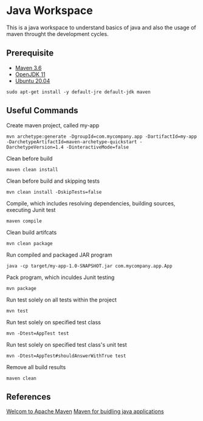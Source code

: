 # Java Workspace

This is a java workspace to understand basics of java and also the usage of maven throught the development cycles.

## Prerequisite

* [Maven 3.6](https://maven.apache.org/)
* [OpenJDK 11](https://openjdk.java.net/)
* [Ubuntu 20.04](https://releases.ubuntu.com/20.04/)

```
sudo apt-get install -y default-jre default-jdk maven
```

## Useful Commands

Create maven project, called my-app
```
mvn archetype:generate -DgroupId=com.mycompany.app -DartifactId=my-app -DarchetypeArtifactId=maven-archetype-quickstart -DarchetypeVersion=1.4 -DinteractiveMode=false
```

Clean before build
```
maven clean install
```

Clean before build and skipping tests
```
mvn clean install -DskipTests=false
```

Compile, which includes resolving dependencies, building sources, executing Junit test
```
maven compile
```

Clean build artifcats
```
mvn clean package
```

Run compiled and packaged JAR program
```
java -cp target/my-app-1.0-SNAPSHOT.jar com.mycompany.app.App
```

Pack program, which inculdes Junit testing
```
mvn package
```

Run test solely on all tests within the project
```
mvn test
```

Run test solely on specified test class
```
mvn -Dtest=AppTest test
```

Run test solely on specified test class's unit test
```
mvn -Dtest=AppTest#shouldAnswerWithTrue test
```

Remove all build results
```
maven clean
```

## References
[Welcom to Apache Maven](https://maven.apache.org/index.html)
[Maven for buidling java applications](https://www.vogella.com/tutorials/ApacheMaven/article.html#:~:text=Maven%20provides%20a%20command%20line,phase%20or%20goal%20to%20execute.)

